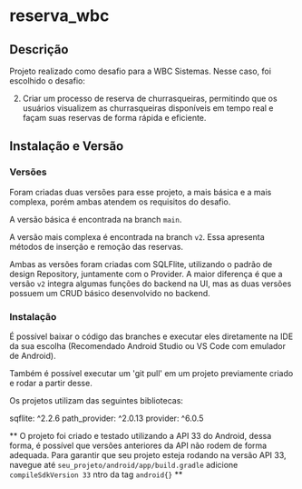 # reserva_wbc

## Descrição

Projeto realizado como desafio para a WBC Sistemas. Nesse caso, foi escolhido o desafio:

2. Criar um processo de reserva de churrasqueiras, permitindo que os usuários visualizem as churrasqueiras disponíveis em tempo real e façam suas reservas de forma rápida e eficiente.

## Instalação e Versão

### Versões
Foram criadas duas versões para esse projeto, a mais básica e a mais complexa, porém ambas atendem os requisitos do desafio.

A versão básica é encontrada na branch `main`.

A versão mais complexa é encontrada na branch `v2`. Essa apresenta métodos de inserção e remoção das reservas.

Ambas as versões foram criadas com SQLFlite, utilizando o padrão de design Repository, juntamente com o Provider. A maior diferença é que a versão `v2` integra algumas funções do backend na UI, mas as duas versões possuem um CRUD básico desenvolvido no backend.

### Instalação

É possível baixar o código das branches e executar eles diretamente na IDE da sua escolha (Recomendado Android Studio ou VS Code com emulador de Android).

Também é possível executar um 'git pull' em um projeto previamente criado e rodar a partir desse.

Os projetos utilizam das seguintes bibliotecas:

  sqflite: ^2.2.6
  path_provider: ^2.0.13
  provider: ^6.0.5

** O projeto foi criado e testado utilizando a API 33 do Android, dessa forma, é possível que versões anteriores da API não rodem de forma adequada.
 Para garantir que seu projeto esteja rodando na versão API 33, navegue até `seu_projeto/android/app/build.gradle`  adicione `compileSdkVersion 33` ntro da tag `android{}` **
